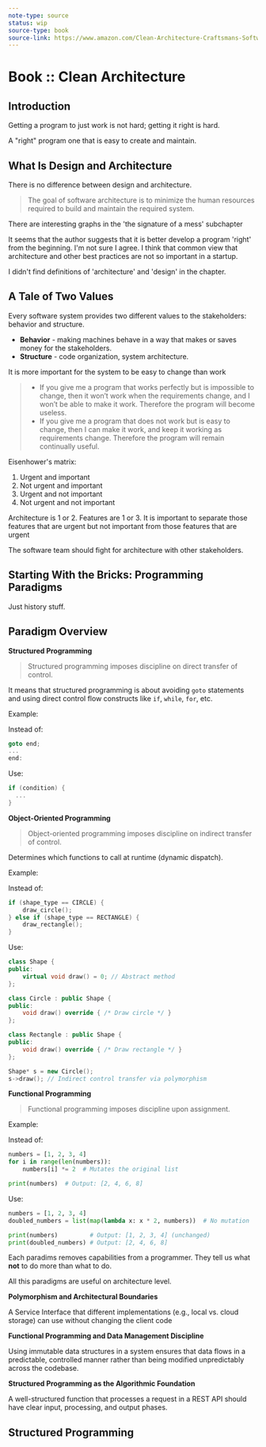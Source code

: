 ```yaml
---
note-type: source
status: wip
source-type: book
source-link: https://www.amazon.com/Clean-Architecture-Craftsmans-Software-Structure/dp/0134494164
---
```


# Book :: Clean Architecture

## Introduction

Getting a program to just work is not hard; getting it right is hard.

A "right" program one that is easy to create and maintain.

## What Is Design and Architecture

There is no difference between design and architecture.

> The goal of software architecture is to minimize the human resources required
> to build and maintain the required system.

There are interesting graphs in the 'the signature of a mess' subchapter

It seems that the author suggests that it is better develop a program 'right'
from the beginning. I'm not sure I agree. I think that common view that
architecture and other best practices are not so important in a startup.

I didn't find definitions of 'architecture' and 'design' in the chapter.

## A Tale of Two Values

Every software system provides two different values to the stakeholders:
behavior and structure.

- **Behavior** - making machines behave in a way that makes or saves money for
  the stakeholders.
- **Structure** - code organization, system architecture.

It is more important for the system to be easy to change than work

> - If you give me a program that works perfectly but is impossible to change,
>   then it won’t work when the requirements change, and I won’t be able to
>   make it work. Therefore the program will become useless.
> - If you give me a program that does not work but is easy to change, then I
>   can make it work, and keep it working as requirements change. Therefore the
>   program will remain continually useful.

Eisenhower's matrix:

1. Urgent and important
2. Not urgent and important
3. Urgent and not important
4. Not urgent and not important

Architecture is 1 or 2. Features are 1 or 3. It is important to separate those
features that are urgent but not important from those features that are urgent

The software team should fight for architecture with other stakeholders.

## Starting With the Bricks: Programming Paradigms

Just history stuff.

## Paradigm Overview

**Structured Programming**

> Structured programming imposes discipline on direct transfer of control.

It means that structured programming is about avoiding `goto` statements and
using direct control flow constructs like `if`, `while`, `for`, etc.

Example:

Instead of:

```c
goto end;
...
end:
```

Use:

```c
if (condition) {
  ...
}
```

**Object-Oriented Programming**

> Object-oriented programming imposes discipline on indirect transfer of
> control.

Determines which functions to call at runtime (dynamic dispatch).

Example:

Instead of:

```c
if (shape_type == CIRCLE) {
    draw_circle();
} else if (shape_type == RECTANGLE) {
    draw_rectangle();
}
```

Use:

```cpp
class Shape {
public:
    virtual void draw() = 0; // Abstract method
};

class Circle : public Shape {
public:
    void draw() override { /* Draw circle */ }
};

class Rectangle : public Shape {
public:
    void draw() override { /* Draw rectangle */ }
};

Shape* s = new Circle();
s->draw(); // Indirect control transfer via polymorphism
```

**Functional Programming**

> Functional programming imposes discipline upon assignment.

Example:

Instead of:

```python
numbers = [1, 2, 3, 4]
for i in range(len(numbers)):
    numbers[i] *= 2  # Mutates the original list

print(numbers)  # Output: [2, 4, 6, 8]
```

Use:

```python
numbers = [1, 2, 3, 4]
doubled_numbers = list(map(lambda x: x * 2, numbers))  # No mutation

print(numbers)         # Output: [1, 2, 3, 4] (unchanged)
print(doubled_numbers) # Output: [2, 4, 6, 8]
```

Each paradims removes capabilities from a programmer. They tell us what **not**
to do more than what to do.

All this paradigms are useful on architecture level.

**Polymorphism and Architectural Boundaries**

A Service Interface that different implementations (e.g., local vs. cloud
storage) can use without changing the client code

**Functional Programming and Data Management Discipline**

Using immutable data structures in a system ensures that data flows in a
predictable, controlled manner rather than being modified unpredictably across
the codebase.

**Structured Programming as the Algorithmic Foundation**

A well-structured function that processes a request in a REST API should have
clear input, processing, and output phases.

## Structured Programming
